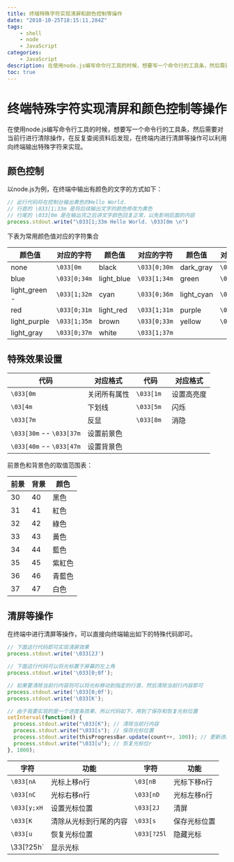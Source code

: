 ```yaml
---
title: 终端特殊字符实现清屏和颜色控制等操作
date: "2018-10-25T18:15:11.284Z"
tags: 
    - shell
    - node
    - JavaScript
categories:
    - JavaScript
description: 在使用node.js编写命令行工具的时候，想要写一个命令行的工具条，然后需要对当前行进行清除操作，在反复查阅资料后发现，在终端内进行清屏等操作可以利用向终端输出特殊字符来实现。
toc: true
---
```


# 终端特殊字符实现清屏和颜色控制等操作

在使用node.js编写命令行工具的时候，想要写一个命令行的工具条，然后需要对当前行进行清除操作，在反复查阅资料后发现，在终端内进行清屏等操作可以利用向终端输出特殊字符来实现。

## 颜色控制

以node.js为例，在终端中输出有颜色的文字的方式如下：

```js
// 此行代码将在控制台输出黄色的Hello World.
// 行首的 \033[1;33m 是将后续输出文字的颜色修改为黄色
// 行尾的 \033[0m 是在输出完之后讲文字颜色回复正常，以免影响后面的内容
process.stdout.write("\033[1;33m Hello World. \033[0m \n")
```

下表为常用颜色值对应的字符集合

|颜色值|对应的字符|颜色值|对应的字符|颜色值|对应的字符|
|--|--|--|--|--|--|
|none         |`\033[0m`|  black        |`\033[0;30m`|  dark_gray    |`\033[1;30m`|  
|blue         |`\033[0;34m`|  light_blue   |`\033[1;34m`|  green        |`\033[0;32m`|  
|light_green -|`\033[1;32m`|  cyan         |`\033[0;36m`|  light_cyan   |`\033[1;36m`|  
|red          |`\033[0;31m`|  light_red    |`\033[1;31m`|  purple       |`\033[0;35m`|  
|light_purple |`\033[1;35m`|  brown        |`\033[0;33m`|  yellow       |`\033[1;33m`|  
|light_gray   |`\033[0;37m`|  white        |`\033[1;37m`|||

## 特殊效果设置

|代码|对应格式|代码|对应格式|
|--|--|--|--|
|`\033[0m `| 关闭所有属性 | `\033[1m `|  设置高亮度 |   
|`\03[4m  `| 下划线    | `\033[5m `|  闪烁    |
|`\033[7m `|  反显    | `\033[8m `|  消隐    |
|`\033[30m`   --   `\033[37m` |  设置前景色 |  | 
|`\033[40m`  --   `\033[47m`|   设置背景色 ||

前景色和背景色的取值范围表：

|前景|背景|颜色|
|--|--|--|
|30|40| 黑色|
|31|41| 紅色|
|32|42| 綠色|
|33|43| 黃色|
|34|44| 藍色|
|35|45| 紫紅色|
|36|46| 青藍色|
|37|47| 白色|

## 清屏等操作

在终端中进行清屏等操作，可以直接向终端输出如下的特殊代码即可。

```js
// 下面这行代码即可实现清屏效果
process.stdout.write('\033[2J')

// 下面这行代码可以将光标置于屏幕的左上角
process.stdout.write('\033[0;0f');

// 如果要清除当前行内容则可以将光标移动到指定的行首，然后清除当前行内容即可
process.stdout.write('\033[0;0f');
process.stdout.write('\033[K');

// 由于我要实现的是一个进度条效果，所以代码如下，用到了保存和恢复光标位置
setInterval(function() {
  process.stdout.write("\033[K"); // 清除当前行内容
  process.stdout.write("\033[s"); // 保存光标位置
  process.stdout.write(thisProgressBar.update(count++, 100)); // 更新进度条信息
  process.stdout.write("\033[u"); // 恢复光标位r
}, 1000);
```

|字符|功能|字符|功能|
|--|--|--|--|
|`\033[nA`|光标上移n行|`\03[nB`| 光标下移n行|
|`\033[nC`| 光标右移n行|`\033[nD`| 光标左移n行|
|`\033[y;xH`|设置光标位置|`\033[2J`| 清屏|
|`\033[K`| 清除从光标到行尾的内容|`\033[s`| 保存光标位置|
|`\033[u`| 恢复光标位置|`\033[?25l`| 隐藏光标|
|\33[?25h`| 显示光标|||
